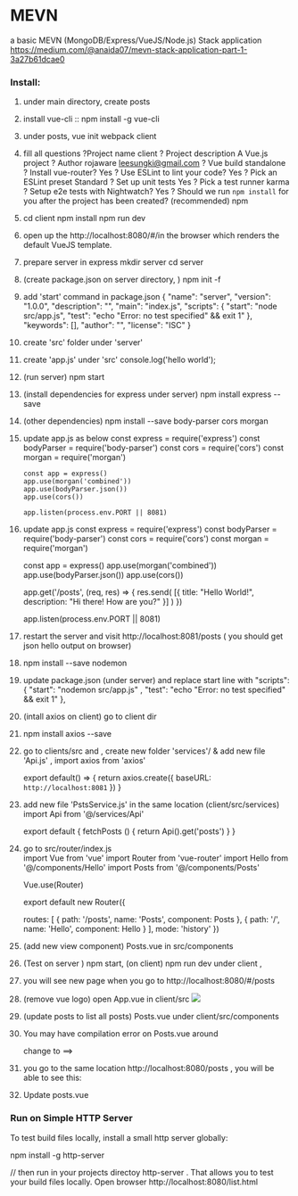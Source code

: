 # MEVN

a basic MEVN (MongoDB/Express/VueJS/Node.js) Stack application
https://medium.com/@anaida07/mevn-stack-application-part-1-3a27b61dcae0

### Install:
1. under main directory, create posts
2. install vue-cli :: npm install -g vue-cli
3. under posts, vue init webpack client
4. fill all questions 
	?Project name client
	? Project description A Vue.js project
	? Author rojaware <leesungki@gmail.com>
	? Vue build standalone
	? Install vue-router? Yes
	? Use ESLint to lint your code? Yes
	? Pick an ESLint preset Standard
	? Set up unit tests Yes
	? Pick a test runner karma
	? Setup e2e tests with Nightwatch? Yes
	? Should we run `npm install` for you after the project has been created? (recommended) npm
5.  cd client
	npm install
	npm run dev
6. open up the http://localhost:8080/#/in the browser which renders the default VueJS template.
7. prepare server in express
	mkdir server
	cd server
8. (create package.json on server directory, ) npm init -f
9. add 'start' command in package.json
	{
	  "name": "server",
	  "version": "1.0.0",
	  "description": "",
	  "main": "index.js",
	  "scripts": {
	    "start": "node src/app.js",
	    "test": "echo \"Error: no test specified\" && exit 1"
	  },
	  "keywords": [],
	  "author": "",
	  "license": "ISC"
	}
10. create 'src' folder under 'server'
11. create 'app.js' under 'src'
    console.log('hello world');
12. (run server) npm start
13. (install dependencies for express under server) npm install express --save
14. (other dependencies) npm install --save body-parser cors morgan
15. update app.js as below
        const express = require('express')
		const bodyParser = require('body-parser')
		const cors = require('cors')
		const morgan = require('morgan')

		const app = express()
		app.use(morgan('combined'))
		app.use(bodyParser.json())
		app.use(cors())

		app.listen(process.env.PORT || 8081)

15. update app.js
	const express = require('express')
	const bodyParser = require('body-parser')
	const cors = require('cors')
	const morgan = require('morgan')

	const app = express()
	app.use(morgan('combined'))
	app.use(bodyParser.json())
	app.use(cors())

	app.get('/posts', (req, res) => {
	  res.send(
	    [{
	      title: "Hello World!",
	      description: "Hi there! How are you?"
	    }]
	  )
	})

	app.listen(process.env.PORT || 8081)
15. restart the server and visit http://localhost:8081/posts ( you should get json hello output on browser)
16. npm install --save nodemon

17. update package.json (under server) and replace start line with
    "scripts": {
      "start": "nodemon src/app.js" ,
      "test": "echo \"Error: no test specified\" && exit 1"
    },
18. (intall axios on client) go to client dir
19. npm install axios --save    
20. go to clients/src and , create new folder 'services'/ & add new file 'Api.js' , 
	import axios from 'axios'

	export default() => {
	  return axios.create({
	    baseURL: `http://localhost:8081`
	  })
	}
21. add new file 'PstsService.js' in the same location (client/src/services)
	import Api from '@/services/Api'

	export default {
	  fetchPosts () {
	    return Api().get('posts')
	  }
	}
22. go to src/router/index.js 	
	import Vue from 'vue'
	import Router from 'vue-router'
	import Hello from '@/components/Hello'
	import Posts from '@/components/Posts'

	Vue.use(Router)

	export default new Router({

	  routes: [
	    {
	      path: '/posts',
	      name: 'Posts',
	      component: Posts
	    },
	    {
	      path: '/',
	      name: 'Hello',
	      component: Hello
	    }
	  ],
	  mode: 'history'
	})
23. (add new view component) Posts.vue in src/components
	<template>
	  <div class="posts">
	    This file will list all the posts.
	  </div>
	</template>

	<script>
	export default {
	  name: 'posts',
	  data () {
	    return {}
	  }
	}
	</script>
23. (Test on server ) npm start, (on client) npm run dev under client , 
24. you will see new page when you go to http://localhost:8080/#/posts
25. (remove vue logo)
    open App.vue in client/src
    <img src="./assets/logo.png">
26. (update posts to list all posts) Posts.vue under client/src/components
27. You may have compilation error on Posts.vue around <div v-for="post in posts"> change to ==> <div v-bind:key="post in posts">
28. you go to the same location http://localhost:8080/posts , you will be able to see this:	
29. Update posts.vue
	<template>
	  <div class="posts">
	    <h1>Posts</h1>
	    This file will list all the posts.

	    <div v-for="post in posts">
	      <p>
	        <span><b>{{ post.title }}</b></span><br />
	        <span>{{ post.description }}</span>
	      </p>
	    </div>
	  </div>
	</template>

	<script>
	import PostsService from '@/services/PostsService'
	export default {
	  name: 'posts',
	  data () {
	    return {
	      posts: []
	    }
	  },
	  mounted () {
	    this.getPosts()
	  },
	  methods: {
	    async getPosts () {
	      const response = await PostsService.fetchPosts()
	      this.posts = response.data
	    }
	  }
	}
	</script>


### Run on Simple HTTP Server

To test build files locally, install a small http server globally:

npm install -g http-server

// then run in your projects directoy
http-server .
That allows you to test your build files locally.
Open browser http://localhost:8080/list.html
